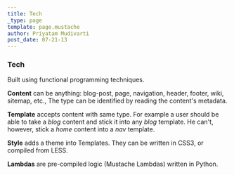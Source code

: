 ```yaml
---
title: Tech
_type: page
template: page.mustache
author: Priyatam Mudivarti
post_date: 07-21-13
---
```


### Tech

Built using functional programming techniques.

**Content** can be anything: blog-post, page, navigation, header, footer, wiki, sitemap, etc., The type can be identified by reading the content's metadata.

**Template** accepts content with same type. For example a user should be able to take a _blog_ content and stick it into any _blog_ template. He can't, however, stick a _home_ content into a _nav_ template.

**Style** adds a theme into Templates. They can be written in CSS3, or compiled from LESS.

**Lambdas** are pre-compiled logic (Mustache Lambdas) written in Python.

